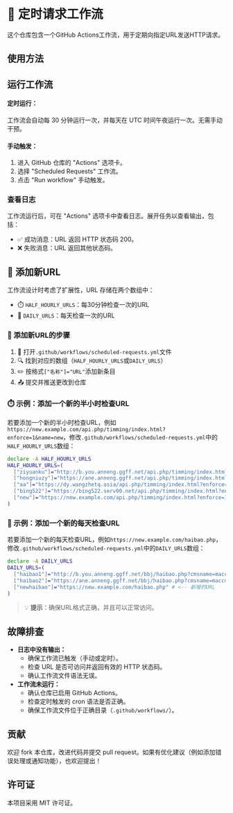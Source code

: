 # 🔄 定时请求工作流

这个仓库包含一个GitHub Actions工作流，用于定期向指定URL发送HTTP请求。

## 使用方法

## 运行工作流

#### 定时运行：
工作流会自动每 30 分钟运行一次，并每天在 UTC 时间午夜运行一次。无需手动干预。

#### 手动触发：
1. 进入 GitHub 仓库的 "Actions" 选项卡。
2. 选择 "Scheduled Requests" 工作流。
3. 点击 "Run workflow" 手动触发。

### 查看日志
工作流运行后，可在 "Actions" 选项卡中查看日志。展开任务以查看输出，包括：
- ✅ 成功消息：URL 返回 HTTP 状态码 200。
- ❌ 失败消息：URL 返回其他状态码。

## 🔗 添加新URL

工作流设计时考虑了扩展性，URL 存储在两个数组中：
- ⏱️ `HALF_HOURLY_URLS`：每30分钟检查一次的URL
- 📆 `DAILY_URLS`：每天检查一次的URL

### 📝 添加新URL的步骤
1. 📂 打开`.github/workflows/scheduled-requests.yml`文件
2. 🔍 找到对应的数组（`HALF_HOURLY_URLS`或`DAILY_URLS`）
3. ✏️ 按格式`["名称"]="URL"`添加新条目
4. 📤 提交并推送更改到仓库

### ⏱️ 示例：添加一个新的半小时检查URL

若要添加一个新的半小时检查URL，例如`https://new.example.com/api.php/timming/index.html?enforce=1&name=new`，修改`.github/workflows/scheduled-requests.yml`中的`HALF_HOURLY_URLS`数组：

```bash
declare -A HALF_HOURLY_URLS
HALF_HOURLY_URLS=(
  ["ziyuanku"]="http://b.you.anneng.ggff.net/api.php/timming/index.html?enforce=1&name=ziyuanku"
  ["hongniuzy"]="https://ane.anneng.ggff.net/api.php/timming/index.html?enforce=1&name=hongniuzy"
  ["aa"]="https://dy.wangzhetq.asia/api.php/timming/index.html?enforce=1&name=aa"
  ["bing522"]="https://bing522.serv00.net/api.php/timming/index.html?enforce=1&name=aa"
  ["new"]="https://new.example.com/api.php/timming/index.html?enforce=1&name=new" # <-- 新增的URL
)
```

### 📆 示例：添加一个新的每天检查URL

若要添加一个新的每天检查URL，例如`https://new.example.com/haibao.php`，修改`.github/workflows/scheduled-requests.yml`中的`DAILY_URLS`数组：

```bash
declare -A DAILY_URLS
DAILY_URLS=(
  ["haibao1"]="http://b.you.anneng.ggff.net/bbj/haibao.php?cmsname=maccms10&bbjtype=hot&codetype=php&filtercondi=doubanid&orderby=ASC&num=10&level=9"
  ["haibao2"]="https://ane.anneng.ggff.net/bbj/haibao.php?cmsname=maccms10&bbjtype=hot&codetype=php&filtercondi=doubanid&orderby=ASC&num=10&level=9"
  ["newhaibao"]="https://new.example.com/haibao.php" # <-- 新增的URL
)
```

> 💡 **提示**：确保URL格式正确，并且可以正常访问。

## 故障排查

- **日志中没有输出：**
    - 确保工作流已触发（手动或定时）。
    - 检查 URL 是否可访问并返回有效的 HTTP 状态码。
    - 确认工作流文件语法无误。
- **工作流未运行：**
    - 确认仓库已启用 GitHub Actions。
    - 检查定时触发的 cron 语法是否正确。
    - 确保工作流文件位于正确目录（`.github/workflows/`）。

## 贡献
欢迎 fork 本仓库，改进代码并提交 pull request。如果有优化建议（例如添加错误处理或通知功能），也欢迎提出！

## 许可证
本项目采用 MIT 许可证。
